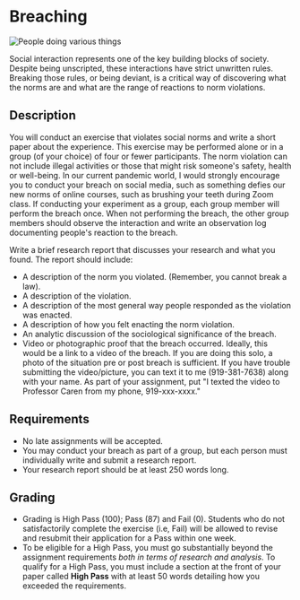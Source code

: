 # Breaching
![People doing various things](../images/REALWORLD7_FIG03_CO.jpg)


Social interaction represents one of the key building blocks of society. Despite being unscripted, these interactions have strict unwritten rules. Breaking those rules, or being deviant, is a critical way of discovering what the norms are and what are the range of reactions to norm violations.

## Description

You will conduct an exercise that violates social norms and write a short paper about the experience. This exercise may be performed alone or in a group (of your choice) of four or fewer participants. The norm violation can not include illegal activities or those that might risk someone's safety, health or well-being. In our current pandemic world, I would strongly encourage you to conduct your breach on social media, such as something defies our new norms of online courses, such as brushing your teeth during Zoom class. If conducting your experiment as a group, each group member will perform the breach once. When not performing the breach, the other group members should observe the interaction and write an observation log documenting people's reaction to the breach.

Write a brief research report that discusses your research and what you found. The report should include:

- A description of the norm you violated. (Remember, you cannot break a law).
- A description of the violation.
- A description of the most general way people responded as the violation was enacted.
- A description of how you felt enacting the norm violation.
- An analytic discussion of the sociological significance of the breach.
- Video or photographic proof that the breach occurred. Ideally, this would be a link to a video of the breach. If you are doing this solo, a photo of the situation pre or post breach is sufficient. If you have trouble submitting the video/picture, you can text it to me (919-381-7638) along with your name. As part of your assignment, put "I texted the video to Professor Caren from my phone, 919-xxx-xxxx."

## Requirements

- No late assignments will be accepted.
- You may conduct your breach as part of a group, but each person must individually write and submit a research report.
- Your research report should be at least 250 words long.

## Grading

- Grading is High Pass (100); Pass (87) and Fail (0). Students who do not satisfactorily complete the exercise (i.e, Fail) will be allowed to revise and resubmit their application for a Pass within one week.
- To be eligible for a High Pass, you must go substantially beyond the assignment requirements _both in terms of research and analysis_. To qualify for a High Pass, you must include a section at the front of your paper called **High Pass** with at least 50 words detailing how you exceeded the requirements.
